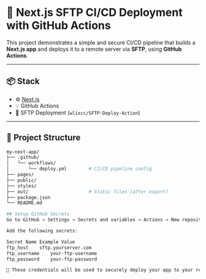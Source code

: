 # 🚀 Next.js SFTP CI/CD Deployment with GitHub Actions

This project demonstrates a simple and secure CI/CD pipeline that builds a **Next.js app** and deploys it to a remote server via **SFTP**, using **GitHub Actions**.

---

## 📦 Stack

- ⚙️ [Next.js](https://nextjs.org/)
- 💡 GitHub Actions
- 🔐 SFTP Deployment (`wlixcc/SFTP-Deploy-Action`)

---

## 📁 Project Structure

```bash
my-next-app/
├── .github/
│   └── workflows/
│       └── deploy.yml        # CI/CD pipeline config
├── pages/
├── public/
├── styles/
├── out/                      # Static files (after export)
├── package.json
└── README.md

## Setup GitHub Secrets
Go to GitHub → Settings → Secrets and variables → Actions → New repository secret

Add the following secrets:

Secret Name	Example Value
ftp_host	sftp.yourserver.com
ftp_username	your-ftp-username
ftp_password	your-ftp-password

🔐 These credentials will be used to securely deploy your app to your remote server via SFTP.
